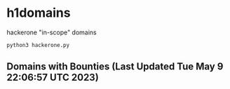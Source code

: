 # h1domains
hackerone "in-scope" domains

`python3 hackerone.py`
## Domains with Bounties (Last Updated Tue May  9 22:06:57 UTC 2023)
```

```
